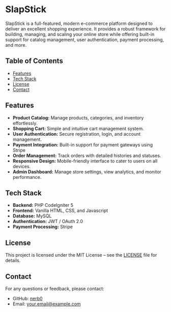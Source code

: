 
# SlapStick

SlapStick is a full-featured, modern e-commerce platform designed to deliver an excellent shopping experience. It provides a robust framework for building, managing, and scaling your online store while offering built-in support for catalog management, user authentication, payment processing, and more.

## Table of Contents

- [Features](#features)
- [Tech Stack](#tech-stack)
- [License](#license)
- [Contact](#contact)

## Features

- **Product Catalog:** Manage products, categories, and inventory effortlessly.
- **Shopping Cart:** Simple and intuitive cart management system.
- **User Authentication:** Secure registration, login, and account management.
- **Payment Integration:** Built-in support for payment gateways using Stripe
- **Order Management:** Track orders with detailed histories and statuses.
- **Responsive Design:** Mobile-friendly interface to cater to users on all devices.
- **Admin Dashboard:** Manage store settings, view analytics, and monitor performance.

## Tech Stack

- **Backend:** PHP CodeIgniter 5
- **Frontend:** Vanilla HTML, CSS, and Javascript
- **Database:** MySQL
- **Authentication:** JWT / OAuth 2.0
- **Payment Processing:** Stripe

## License

This project is licensed under the MIT License – see the [LICENSE](LICENSE) file for details.

## Contact

For any questions or feedback, please contact:

- GitHub: [nerb0](https://github.com/nerb0)
- Email: your.email@example.com
